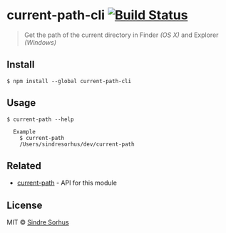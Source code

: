 # current-path-cli [![Build Status](https://travis-ci.org/sindresorhus/current-path-cli.svg?branch=master)](https://travis-ci.org/sindresorhus/current-path-cli)

> Get the path of the current directory in Finder *(OS X)* and Explorer *(Windows)*


## Install

```
$ npm install --global current-path-cli
```


## Usage

```
$ current-path --help

  Example
    $ current-path
    /Users/sindresorhus/dev/current-path
```


## Related

- [current-path](https://github.com/sindresorhus/current-path) - API for this module


## License

MIT © [Sindre Sorhus](https://sindresorhus.com)
